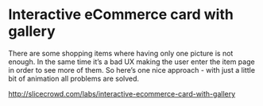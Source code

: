 # Interactive eCommerce card with gallery


There are some shopping items where having only one picture is not enough. In the same time it’s a bad UX making the user enter the item page in order to see more of them. So here’s one nice approach - with just a little bit of animation all problems are solved.


http://slicecrowd.com/labs/interactive-ecommerce-card-with-gallery
